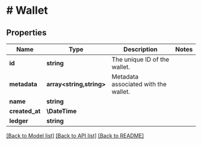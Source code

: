 # # Wallet

## Properties

Name | Type | Description | Notes
------------ | ------------- | ------------- | -------------
**id** | **string** | The unique ID of the wallet. |
**metadata** | **array<string,string>** | Metadata associated with the wallet. |
**name** | **string** |  |
**created_at** | **\DateTime** |  |
**ledger** | **string** |  |

[[Back to Model list]](../../README.md#models) [[Back to API list]](../../README.md#endpoints) [[Back to README]](../../README.md)

